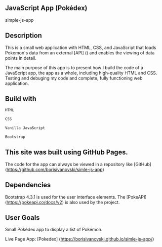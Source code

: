 ## JavaScript App (Pokédex)

simple-js-app

## Description

This is a small web application with HTML, CSS, and JavaScript that loads Pokemon's data from an external [API] () and enables the viewing of data points in detail.

The main purpose of this app is to present how I build the code of a JavaScript app, the
app as a whole, including high-quality HTML and CSS. Testing and debuging my code and complete, 
fully functioning web application.

## Build with

```python
HTML

CSS

Vanilla JavaScript

Bootstrap
```
## This site was built using GitHub Pages.

The code for the app can always be viewed in a repository like
[GitHub] (https://github.com/borisivanovski/simle-js-app)


## Dependencies

Bootstrap 4.3.1 is used for the user interface elements. 
The [PokeAPI] (https://pokeapi.co/docs/v2) is also used by the project.

## User Goals


Small Pokédex app to display a list of Pokémon.


Live Page App: [Pokedex] (https://borisivanovski.github.io/simle-js-app/) 



